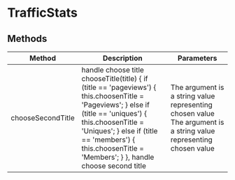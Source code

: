 # TrafficStats

## Methods

<!-- @vuese:TrafficStats:methods:start -->
|Method|Description|Parameters|
|---|---|---|
|chooseSecondTitle|handle choose title chooseTitle(title) { if (title == 'pageviews') { this.choosenTitle = 'Pageviews'; } else if (title == 'uniques') { this.choosenTitle = 'Uniques'; } else if (title == 'members') { this.choosenTitle = 'Members'; } }, handle choose second title|The argument is a string value representing chosen value The argument is a string value representing chosen value|

<!-- @vuese:TrafficStats:methods:end -->


